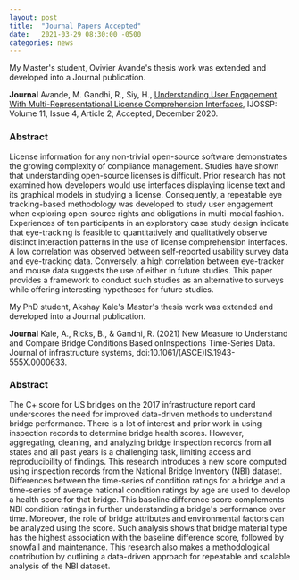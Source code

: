 ```yaml
---
layout: post
title:  "Journal Papers Accepted"
date:   2021-03-29 08:30:00 -0500
categories: news
---
```


My Master's student, Ovivier Avande's thesis work was extended and developed into a Journal publication.

**Journal** Avande, M. Gandhi, R., Siy, H., [Understanding User Engagement With Multi-Representational License Comprehension Interfaces](https://www.igi-global.com/journal/international-journal-open-source-software/1123), IJOSSP: Volume 11, Issue 4, Article 2, Accepted, December 2020.

### Abstract
License information for any non-trivial open-source software demonstrates the growing complexity of compliance management. Studies have shown that understanding open-source licenses is difficult. Prior research has not examined how developers would use interfaces displaying license text and its graphical models in studying a license. Consequently, a repeatable eye tracking-based methodology was developed to study user engagement when exploring open-source rights and obligations in multi-modal fashion. Experiences of ten participants in an exploratory case study design indicate that eye-tracking is feasible to quantitatively and qualitatively observe distinct interaction patterns in the use of license comprehension interfaces. A low correlation was observed between self-reported usability survey data and eye-tracking data. Conversely, a high correlation between eye-tracker and mouse data suggests the use of either in future studies. This paper provides a framework to conduct such studies as an alternative to surveys while offering interesting hypotheses for future studies.

My PhD student, Akshay Kale's Master's thesis work was extended and developed into a Journal publication.

**Journal** Kale, A., Ricks, B., & Gandhi, R. (2021) New Measure to Understand and Compare Bridge Conditions Based on​ Inspections Time-Series Data. Journal of infrastructure systems, doi:10.1061/(ASCE)IS.1943-555X.0000633.

### Abstract
The C+ score for US bridges on the 2017 infrastructure report card underscores the need for improved data-driven methods to understand bridge performance. There is a lot of interest and prior work in using inspection records to determine bridge health scores. However, aggregating, cleaning, and analyzing bridge inspection records from all states and all past years is a challenging task, limiting access and reproducibility of findings. This research introduces a new score computed using inspection records from the National Bridge Inventory (NBI) dataset. Differences between the time-series of condition ratings for a bridge and a time-series of average national condition ratings by age are used to develop a health score for that bridge. This baseline difference score complements NBI condition ratings in further understanding a bridge's performance over time.  Moreover, the role of bridge attributes and environmental factors can be analyzed using the score. Such analysis shows that bridge material type has the highest association with the baseline difference score, followed by snowfall and maintenance. This research also makes a methodological contribution by outlining a data-driven approach for repeatable and scalable analysis of the NBI dataset.
